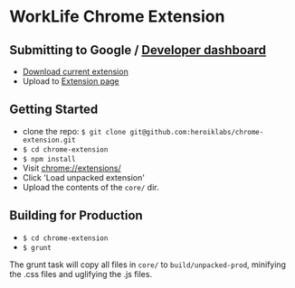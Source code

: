 # WorkLife Chrome Extension

## Submitting to Google / [Developer dashboard](https://chrome.google.com/webstore/developer/dashboard)

* [Download current extension](https://github.com/heroiklabs/chrome-extension/archive/master.zip)
* Upload to [Extension page](https://chrome.google.com/webstore/developer/edit/ppjlalkkaldieompimefhhhpdfklpjnp)


## Getting Started

* clone the repo: `$ git clone git@github.com:heroiklabs/chrome-extension.git`
* `$ cd chrome-extension`
* `$ npm install`
* Visit [chrome://extensions/](chrome://extensions/)
* Click 'Load unpacked extension'
* Upload the contents of the `core/` dir. 

## Building for Production

* `$ cd chrome-extension`
* `$ grunt`

The grunt task will copy all files in `core/` to `build/unpacked-prod`, minifying the .css files and uglifying the .js files.